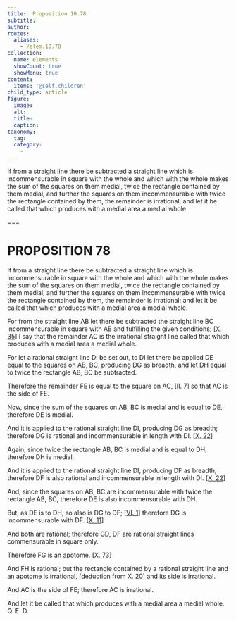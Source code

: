 ```yaml
---
title:  Proposition 10.78
subtitle: 
author:
routes:
  aliases:
    - /elem.10.78
collection:
  name: elements
  showCount: true
  showMenu: true
content:
  items: '@self.children'
child_type: article
figure:
  image:
  alt:
  title:
  caption:
taxonomy:
  tag:
  category:
    - 
---
```


<p>
       <hi rend="ital">If from a straight line there be subtracted a straight line which is incommensurable in square with the whole and which with the whole makes the sum of the squares on them medial, twice the rectangle contained by them medial, and further the squares on them incommensurable with twice the rectangle contained by them, the remainder is irrational; and let it be called</hi>
       <hi rend="bold">that which produces with a medial area a medial whole.</hi>
      </p>

===

<h1>PROPOSITION 78</h1>
<p>
       <span class="ital">If from a straight line there be subtracted a straight line which is incommensurable in square with the whole and which with the whole makes the sum of the squares on them medial, twice the rectangle contained by them medial, and further the squares on them incommensurable with twice the rectangle contained by them, the remainder is irrational; and let it be called</span>
       <span class="bold">that which produces with a medial area a medial whole.</span>
      </p>

<p>For from the straight line <span class="ital">AB</span> let there be subtracted the straight line <span class="ital">BC</span> incommensurable in square with <span class="ital">AB</span> and fulfilling the given conditions; [<a href="/elem.10.35">X. 35</a>]  I say that the remainder <span class="ital">AC</span> is the irrational straight line called <span class="bold">that which produces with a medial area a medial whole</span>. </p>

<p>For let a rational straight line <span class="ital">DI</span> be set out, to <span class="ital">DI</span> let there be applied <span class="ital">DE</span> equal to the squares on <span class="ital">AB</span>, <span class="ital">BC</span>, producing <span class="ital">DG</span> as breadth, and let <span class="ital">DH</span> equal to twice the rectangle <span class="ital">AB</span>, <span class="ital">BC</span> be subtracted. <pb n="166"/></p>

<p>Therefore the remainder <span class="ital">FE</span> is equal to the square on <span class="ital">AC</span>, [<a href="/elem.2.7">II. 7</a>] so that <span class="ital">AC</span> is the <quote>side</quote>
 of <span class="ital">FE</span>. </p>

<p>Now, since the sum of the squares on <span class="ital">AB</span>, <span class="ital">BC</span> is medial and is equal to <span class="ital">DE</span>, therefore <span class="ital">DE</span> is medial. </p>

<p>And it is applied to the rational straight line <span class="ital">DI</span>, producing <span class="ital">DG</span> as breadth; therefore <span class="ital">DG</span> is rational and incommensurable in length with <span class="ital">DI</span>. [<a href="/elem.10.22">X. 22</a>] </p>

<p>Again, since twice the rectangle <span class="ital">AB</span>, <span class="ital">BC</span> is medial and is equal to <span class="ital">DH</span>, therefore <span class="ital">DH</span> is medial. </p>

<p>And it is applied to the rational straight line <span class="ital">DI</span>, producing <span class="ital">DF</span> as breadth; therefore <span class="ital">DF</span> is also rational and incommensurable in length with <span class="ital">DI</span>. [<a href="/elem.10.22">X. 22</a>] </p>

<p>And, since the squares on <span class="ital">AB</span>, <span class="ital">BC</span> are incommensurable with twice the rectangle <span class="ital">AB</span>, <span class="ital">BC</span>, therefore <span class="ital">DE</span> is also incommensurable with <span class="ital">DH</span>. </p>

<p>But, as <span class="ital">DE</span> is to <span class="ital">DH</span>, so also is <span class="ital">DG</span> to <span class="ital">DF</span>; [<a href="/elem.6.1">VI. 1</a>] therefore <span class="ital">DG</span> is incommensurable with <span class="ital">DF</span>. [<a href="/elem.10.11">X. 11</a>] </p>

<p>And both are rational; therefore <span class="ital">GD</span>, <span class="ital">DF</span> are rational straight lines commensurable in square only. </p>

<p>Therefore <span class="ital">FG</span> is an apotome. [<a href="/elem.10.73">X. 73</a>] </p>

<p>And <span class="ital">FH</span> is rational; but the rectangle contained by a rational straight line and an apotome is irrational, [deduction from <a href="/elem.10.20">X. 20</a>] and its <quote>side</quote>
 is irrational. </p>

<p>And <span class="ital">AC</span> is the <quote>side</quote>
 of <span class="ital">FE</span>; therefore <span class="ital">AC</span> is irrational. </p>

<p>And let it be called <span class="bold">that which produces with a medial area a medial whole</span>. Q. E. D.<pb n="167"/></p>

